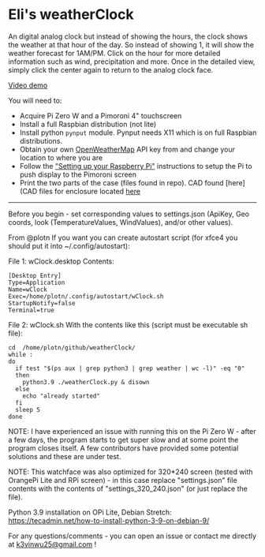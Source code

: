 # Eli's weatherClock #

An digital analog clock but instead of showing the hours, the clock shows the weather at that hour of the day. So instead of showing 1, it will show the weather forecast for 1AM/PM. Click on the hour for more detailed information such as wind, precipitation and more. Once in the detailed view, simply click the center again to return to the analog clock face.

[Video demo](https://youtu.be/qGV7r33nt4c)

You will need to:
- Acquire Pi Zero W and a Pimoroni 4" touchscreen
- Install a full Raspbian distribution (not lite)
- Install python ```pynput``` module. Pynput needs X11 which is on full Raspbian distributions.
- Obtain your own [OpenWeatherMap](https://openweathermap.org/) API key from and change your location to where you are
- Follow the ["Setting up your Raspberry Pi"](https://learn.pimoroni.com/tutorial/sandyj/getting-started-with-hyperpixel-4) instructions to setup the Pi to push display to the Pimoroni screen
- Print the two parts of the case (files found in repo). CAD found [here](CAD files for enclosure located [here](https://cad.onshape.com/documents/a04351220114f9397820b114/w/0854a09a8bd19b8df2167e54/e/af44268ed043f94be60c93c6)
---

Before you begin - set corresponding values to settings.json (ApiKey, Geo coords, look (TemperatureValues, WindValues), and/or other values).

From @plotn
If you want you can create autostart script (for xfce4 you should put it into ~/.config/autostart):

File 1: wClock.desktop
Contents:

```
[Desktop Entry]
Type=Application
Name=wClock
Exec=/home/plotn/.config/autostart/wClock.sh
StartupNotify=false
Terminal=true
```

File 2: wClock.sh
With the contents like this (script must be executable sh file):

```
cd  /home/plotn/github/weatherClock/
while :
do
  if test "$(ps aux | grep python3 | grep weather | wc -l)" -eq "0"
  then
    python3.9 ./weatherClock.py & disown
  else
    echo "already started"
  fi
  sleep 5
done
```

NOTE: I have experienced an issue with running this on the Pi Zero W - after a few days, the program starts to get super slow and at some point the program closes itself. A few contributors have provided some potential solutions and these are under test.

NOTE: This watchface was also optimized for 320*240 screen (tested with OrangePi Lite and RPi screen) - in this case replace "settings.json" file contents with the contents of "settings_320_240.json" (or just replace the file).

Python 3.9 installation on OPi Lite, Debian Stretch: https://tecadmin.net/how-to-install-python-3-9-on-debian-9/

For any questions/comments - you can open an issue or contact me directly at k3vinwu25@gmail.com !
